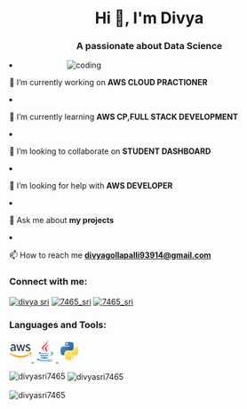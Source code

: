 <h1 align="center">Hi 👋, I'm Divya</h1>
<h3 align="center">A passionate about Data Science</h3>
<img align="right" alt="coding"width="400"src=""

- 🔭 I’m currently working on **AWS CLOUD PRACTIONER**

- 🌱 I’m currently learning **AWS CP,FULL STACK DEVELOPMENT**

- 👯 I’m looking to collaborate on **STUDENT DASHBOARD**

- 🤝 I’m looking for help with **AWS DEVELOPER**

- 💬 Ask me about **my projects**

- 📫 How to reach me **divyagollapalli93914@gmail.com**

<h3 align="left">Connect with me:</h3>
<p align="left">
<a href="https://linkedin.com/in/divya sri" target="blank"><img align="center" src="https://raw.githubusercontent.com/rahuldkjain/github-profile-readme-generator/master/src/images/icons/Social/linked-in-alt.svg" alt="divya sri" height="30" width="40" /></a>
<a href="https://instagram.com/7465_sri" target="blank"><img align="center" src="https://raw.githubusercontent.com/rahuldkjain/github-profile-readme-generator/master/src/images/icons/Social/instagram.svg" alt="7465_sri" height="30" width="40" /></a>
<a href="https://www.leetcode.com/7465_sri" target="blank"><img align="center" src="https://raw.githubusercontent.com/rahuldkjain/github-profile-readme-generator/master/src/images/icons/Social/leet-code.svg" alt="7465_sri" height="30" width="40" /></a>
</p>

<h3 align="left">Languages and Tools:</h3>
<p align="left"> <a href="https://aws.amazon.com" target="_blank" rel="noreferrer"> <img src="https://raw.githubusercontent.com/devicons/devicon/master/icons/amazonwebservices/amazonwebservices-original-wordmark.svg" alt="aws" width="40" height="40"/> </a> <a href="https://www.java.com" target="_blank" rel="noreferrer"> <img src="https://raw.githubusercontent.com/devicons/devicon/master/icons/java/java-original.svg" alt="java" width="40" height="40"/> </a> <a href="https://www.python.org" target="_blank" rel="noreferrer"> <img src="https://raw.githubusercontent.com/devicons/devicon/master/icons/python/python-original.svg" alt="python" width="40" height="40"/> </a> </p>

<p><img align="left" src="https://github-readme-stats.vercel.app/api/top-langs?username=divyasri7465&show_icons=true&locale=en&layout=compact" alt="divyasri7465" /></p>

<p>&nbsp;<img align="center" src="https://github-readme-stats.vercel.app/api?username=divyasri7465&show_icons=true&locale=en" alt="divyasri7465" /></p>

<p><img align="center" src="https://github-readme-streak-stats.herokuapp.com/?user=divyasri7465&" alt="divyasri7465" /></p>

